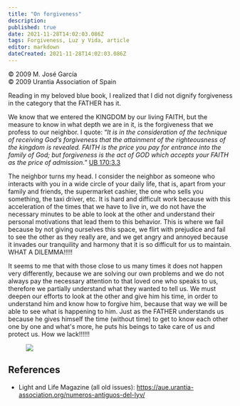 ```yaml
---
title: "On forgiveness"
description: 
published: true
date: 2021-11-28T14:02:03.086Z
tags: Forgiveness, Luz y Vida, article
editor: markdown
dateCreated: 2021-11-28T14:02:03.086Z
---
```


<p class="v-card v-sheet theme--light gray lighten-3 px-2">© 2009 M. José García<br>© 2009 Urantia Association of Spain</p>


Reading in my beloved blue book, I realized that I did not dignify forgiveness in the category that the FATHER has it.

We know that we entered the KINGDOM by our living FAITH, but the measure to know in what depth we are in it, is the forgiveness that we profess to our neighbor. I quote: “_It is in the consideration of the technique of receiving God’s forgiveness that the attainment of the righteousness of the kingdom is revealed. FAITH is the price you pay for entrance into the family of God; but forgiveness is the act of GOD which accepts your FAITH as the price of admission._” [UB 170:3.3](/en/The_Urantia_Book/170#p3_3)

The neighbor turns my head. I consider the neighbor as someone who interacts with you in a wide circle of your daily life, that is, apart from your family and friends, the supermarket cashier, the one who sells you something, the taxi driver, etc. It is hard and difficult work because with this acceleration of the times that we have to live in, we do not have the necessary minutes to be able to look at the other and understand their personal motivations that lead them to this behavior. This is where we fail because by not giving ourselves this space, we flirt with prejudice and fail to see the other as they really are, and we get angry and annoyed because it invades our tranquility and harmony that it is so difficult for us to maintain. WHAT A DILEMMA!!!!!

It seems to me that with those close to us many times it does not happen very differently, because we are solving our own problems and we do not always pay the necessary attention to that loved one who speaks to us, therefore we partially understand what they wanted to tell us. We must deepen our efforts to look at the other and give him his time, in order to understand him and know how to forgive him, because that way we will be able to see what is happening to him. Just as the FATHER understands us because he gives himself the time (without time) to get to know each other one by one and what's more, he puts his beings to take care of us and protect us. How we lack!!!!!!

<figure id="Figure_1" class="image urantiapedia">
<img src="/image/article/Luz_y_Vida/LyV19/03.jpg">
</figure>

## References

- Light and Life Magazine (all old issues): https://aue.urantia-association.org/numeros-antiguos-del-lyv/

